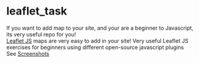 # leaflet_task
If you want to add map to your site, and your are a beginner to Javascript, its very useful repo for you! <br/>
<a href="https://leafletjs.com/"> Leaflet JS</a> maps are very easy to add in your site!
Very useful Leaflet JS exercises for beginners using different open-source javascript plugins
<br/>
See <a href="https://github.com/ranamrameez/leaflet_task/tree/master/Screenshots"> Screenshots </a>
